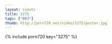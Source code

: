 ```yaml
--- 
layout: sieutv
title: 3275
tags: ["003"]
thumb: http://porn720.net/video/3275/poster.jpg
---
```

{% include porn720 key="3275" %} 
